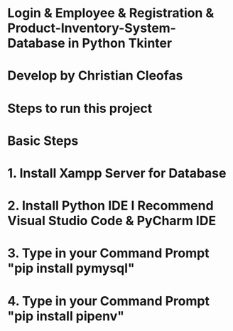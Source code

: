 # Login & Employee & Registration & Product-Inventory-System-Database in Python Tkinter

# Develop by Christian Cleofas

# Steps to run this project

# Basic Steps

# 1. Install Xampp Server for Database

# 2. Install Python IDE I Recommend Visual Studio Code & PyCharm IDE

# 3. Type in your Command Prompt "pip install pymysql"

# 4. Type in your Command Prompt "pip install pipenv"


